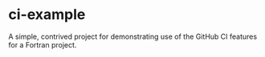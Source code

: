 # ci-example

A simple, contrived project for demonstrating use of the GitHub CI features for a Fortran project.
